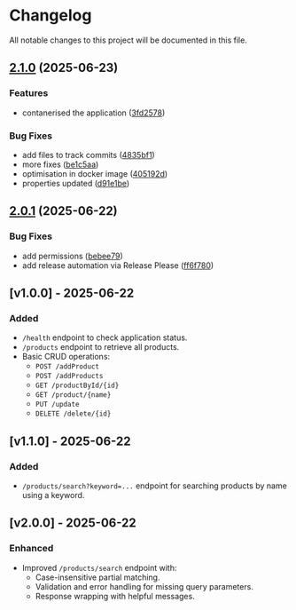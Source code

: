 # Changelog

All notable changes to this project will be documented in this file.

## [2.1.0](https://github.com/pandeygsundaram/eks-deployment/compare/v2.0.1...v2.1.0) (2025-06-23)


### Features

* contanerised the application ([3fd2578](https://github.com/pandeygsundaram/eks-deployment/commit/3fd25781fc73bceaa9292be0f76e9fe2fe81bc06))


### Bug Fixes

* add files to track commits ([4835bf1](https://github.com/pandeygsundaram/eks-deployment/commit/4835bf121d826a0f8dc8ebd993804f2b813c4683))
* more fixes ([be1c5aa](https://github.com/pandeygsundaram/eks-deployment/commit/be1c5aaf83618cc247d0da850e2110526091ad45))
* optimisation in docker image ([405192d](https://github.com/pandeygsundaram/eks-deployment/commit/405192d47227ea04dad72cf4038d441e31b94dbe))
* properties updated ([d91e1be](https://github.com/pandeygsundaram/eks-deployment/commit/d91e1be72dc759309b57c92fdfea30f007afccf0))

## [2.0.1](https://github.com/pandeygsundaram/eks-deployment/compare/v2.0.0...v2.0.1) (2025-06-22)


### Bug Fixes

* add permissions ([bebee79](https://github.com/pandeygsundaram/eks-deployment/commit/bebee799467a8f0e6412aee7051a89d61910a3bf))
* add release automation via Release Please ([ff6f780](https://github.com/pandeygsundaram/eks-deployment/commit/ff6f7803bf3a754547f11233026af7816715f8b8))

## [v1.0.0] - 2025-06-22
### Added
- `/health` endpoint to check application status.
- `/products` endpoint to retrieve all products.
- Basic CRUD operations: 
  - `POST /addProduct`
  - `POST /addProducts`
  - `GET /productById/{id}`
  - `GET /product/{name}`
  - `PUT /update`
  - `DELETE /delete/{id}`

## [v1.1.0] - 2025-06-22
### Added
- `/products/search?keyword=...` endpoint for searching products by name using a keyword.

## [v2.0.0] - 2025-06-22
### Enhanced
- Improved `/products/search` endpoint with:
  - Case-insensitive partial matching.
  - Validation and error handling for missing query parameters.
  - Response wrapping with helpful messages.
